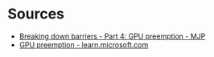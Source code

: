 # Sources
* [Breaking down barriers - Part 4: GPU preemption - MJP](https://mynameismjp.wordpress.com/2018/07/03/breaking-down-barriers-part-4-gpu-preemption/)
* [GPU preemption - learn.microsoft.com](https://learn.microsoft.com/en-us/windows-hardware/drivers/display/gpu-preemption)
